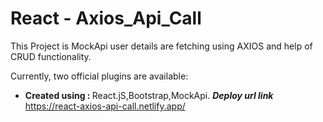 # React - Axios_Api_Call

This Project is MockApi user details are fetching using AXIOS and help of CRUD functionality.

Currently, two official plugins are available:

- <b>Created using : </b>React.jS,Bootstrap,MockApi.
  <b><i>Deploy url link</i></b><br/>
https://react-axios-api-call.netlify.app/